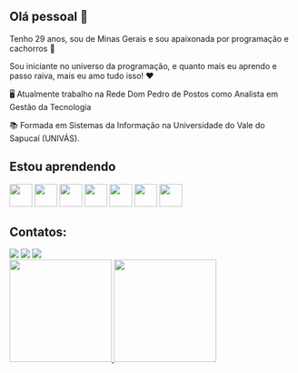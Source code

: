 ## Olá pessoal 👋

Tenho 29 anos, sou de Minas Gerais e sou apaixonada por programação e cachorros 🐶

Sou iniciante no universo da programação, e quanto mais eu aprendo e passo raiva, mais eu amo tudo isso! ❤


🖥️ Atualmente trabalho na Rede Dom Pedro de Postos como Analista em Gestão da Tecnologia

📚 Formada em Sistemas da Informação na Universidade do Vale do Sapucaí (UNIVÁS). 

## Estou aprendendo

<img loading="lazy" src="https://www.vectorlogo.zone/logos/mysql/mysql-official.svg" width="40" height="40"/> <img loading="lazy" src="https://cdn4.iconfinder.com/data/icons/logos-3/600/React.js_logo-512.png" width="40" height="40"/> <img loading="lazy" src="https://upload.wikimedia.org/wikipedia/commons/6/6a/JavaScript-logo.png" width="40" height="40"/> <img loading="lazy" src="https://cdn.iconscout.com/icon/free/png-256/free-typescript-1174965.png" width="40" height="40"/> <img loading="lazy" src="https://static-00.iconduck.com/assets.00/node-js-icon-454x512-nztofx17.png" width="40" height="40"/> <img loading="lazy" src="https://www.vectorlogo.zone/logos/java/java-icon.svg" width="40" height="40"/> <img loading="lazy" src="https://www.vectorlogo.zone/logos/python/python-icon.svg" width="40" height="40"/> 

## Contatos:

<div>
<a href="https://www.linkedin.com/in/cintiamariana/" target="_blank"><img loading="lazy" src="https://img.shields.io/badge/-LinkedIn-%230077B5?style=for-the-badge&logo=linkedin&logoColor=white" target="_blank"></a> <a href = "mailto:cintiamariana.c.o@gmail.com"><img loading="lazy" src="https://img.shields.io/badge/Gmail-D14836?style=for-the-badge&logo=gmail&logoColor=white" target="_blank"></a> <a href="https://www.instagram.com/cintiamariana" target="_blank"><img loading="lazy" src="https://img.shields.io/badge/-Instagram-%23E4405F?style=for-the-badge&logo=instagram&logoColor=white" target="_blank"></a>
</div>

<div>
<a href="https://github.com/CintiaMariana">
<img loading="lazy" height="180em" src="https://github-readme-stats.vercel.app/api/top-langs/?username=CintiaMariana&layout=compact&langs_count=7&theme=dracula"/>
<img loading="lazy" height="180em" src="https://github-readme-stats.vercel.app/api?username=CintiaMariana&show_icons=true&theme=dracula&include_all_commits=true&count_private=true"/>
</div>


